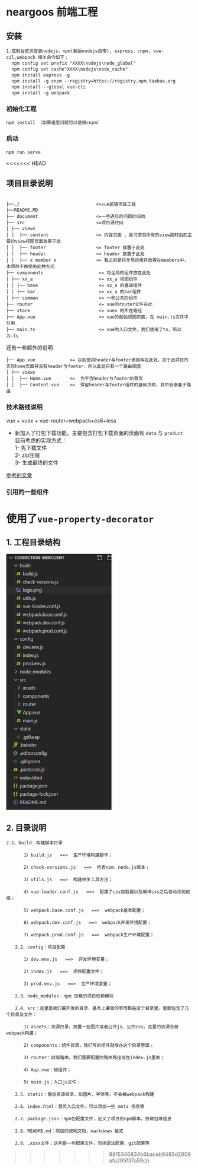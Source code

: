 # neargoos 前端工程

## 安装

```
1.控制台依次安装nodejs，npm(新版nodejs自带), express，cnpm, vue-cil,webpack 相关命令如下：
  npm config set prefix "XXXX\nodejs\node_global"
  npm config set cache"XXXX\nodejs\node_cache"
  npm install express -g
  npm install -g cnpm --registry=https://registry.npm.taobao.org
  npm install --global vue-cli
  npm install -g webpack
```
### 初始化工程

```
npm install （如果速度问题可以使用cnpm）
```
### 启动

```
npm run serve
```

<<<<<<< HEAD
## 项目目录说明

<pre><code>
├──./                             <=vue前端项目工程
├──README.MD  
├── document                      <=一些遇见的问题的归档 
├── src                           <=项目源代码  
│ ├── views 
│ │  ├── content                  <= 内容页面 ，我习惯将所有的view跳转到的主要的view视图页面放置于此 
│ │  ├── footer                   <= footer 放置于此处
│ │  ├── header                   <= header 放置于此处
│ │  ├── x member x               <= 我之前是将全局的组件放置在members中，本项目不再使用此种方式  
├── components                     <= 将全局的组件放在此处
│ ├── xx_a                         <= xx_a 视图组件
│ │ ├── base                       <= xx_a 的基础组件
│ │ ├── bar                        <= xx_a 的bar组件
│ ├── common                       <= 一些公共的组件
├── router                         <= vue的router文件在此
├── store                          <= vuex 的所在路径
├── App.vue                        <= vue的起始视图页面，在 main.ts文件中引用 
├── main.ts                        <= vue的入口文件，我们使用了ts，所以为.ts 
</code></pre>

还有一些额外的说明

```
├── App.vue             <= 以前是将header与footer直接写在此处，由于此项目的实际home页面并没有header与footer，所以此处只有一个路由视图
│ ├── views
│ │  ├── Home.vue       <=  为不含header与footer的首页
│ │  ├── Content.vue    <=  保留header与footer组件的基础页面，其中会嵌套子路由
```

### 技术路线说明

vue + vuex + vue-router+webpack+es6+less

- 新加入了打包下载功能，主要包含打包下载页面的页面有 `data` 与 `product`  
  目前考虑的实现方式：  
  1- 先下载文件  
  2- zip压缩  
  3- 生成最终的文件    
  
[参考的文章](https://www.mmxiaowu.com/article/59b23f5d5b06a403cf687ed6)


### 引用的一些组件

使用了`vue-property-decorator`
=======
## 1. 工程目录结构
![](overview_image/1.png)

## 2. 目录说明
```
2.1、build：构建脚本目录

　　　　1）build.js   ==>  生产环境构建脚本；

　　　　2）check-versions.js   ==>  检查npm，node.js版本；

　　　　3）utils.js   ==>  构建相关工具方法；

　　　　4）vue-loader.conf.js   ==>  配置了css加载器以及编译css之后自动添加前缀；

　　　　5）webpack.base.conf.js   ==>  webpack基本配置；

　　　　6）webpack.dev.conf.js   ==>  webpack开发环境配置；

　　　　7）webpack.prod.conf.js   ==>  webpack生产环境配置；

　　2.2、config：项目配置

　　　　1）dev.env.js   ==>  开发环境变量；

　　　　2）index.js   ==>  项目配置文件；

　　　　3）prod.env.js   ==>  生产环境变量；

　　2.3、node_modules：npm 加载的项目依赖模块

　　2.4、src：这里是我们要开发的目录，基本上要做的事情都在这个目录里。里面包含了几个目录及文件：

　　　　1）assets：资源目录，放置一些图片或者公共js、公共css。这里的资源会被webpack构建；

　　　　2）components：组件目录，我们写的组件就放在这个目录里面；

　　　　3）router：前端路由，我们需要配置的路由路径写在index.js里面；

　　　　4）App.vue：根组件；

　　　　5）main.js：入口js文件；

　　2.5、static：静态资源目录，如图片、字体等。不会被webpack构建

　　2.6、index.html：首页入口文件，可以添加一些 meta 信息等

　　2.7、package.json：npm包配置文件，定义了项目的npm脚本，依赖包等信息

　　2.8、README.md：项目的说明文档，markdown 格式

　　2.9、.xxxx文件：这些是一些配置文件，包括语法配置，git配置等
  ```
>>>>>>> 9815346834b6baceb8493d2009afa295f37a59cb
